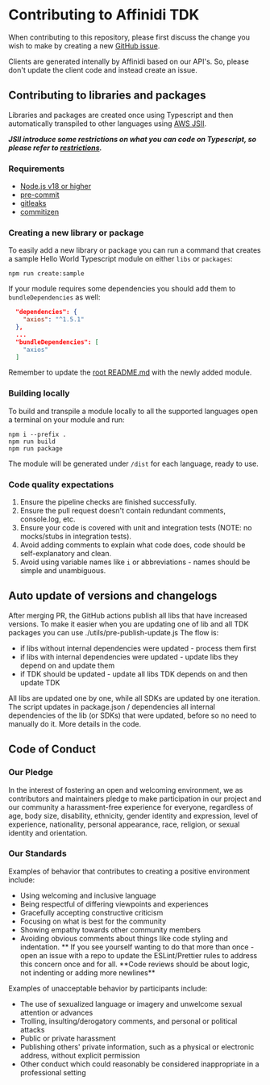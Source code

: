 # Contributing to Affinidi TDK

When contributing to this repository, please first discuss the change you wish to make by creating a new [GitHub issue](https://github.com/affinidi/affinidi-tdk/issues/new).

Clients are generated intenally by Affinidi based on our API's. So, please don't update the client code and instead create an issue.

## Contributing to libraries and packages

Libraries and packages are created once using Typescript and then automatically transpiled to other languages using [AWS JSII](https://github.com/aws/jsii).

**_JSII introduce some restrictions on what you can code on Typescript, so please refer to [restrictions](https://aws.github.io/jsii/user-guides/lib-author/typescript-restrictions/)._**

### Requirements

- [Node.js v18 or higher](https://nodejs.org)
- [pre-commit](https://pre-commit.com/#install)
- [gitleaks](https://github.com/gitleaks/gitleaks)
- [commitizen](https://github.com/commitizen-tools/commitizen)

### Creating a new library or package

To easily add a new library or package you can run a command that creates a sample Hello World Typescript module on either `libs` or `packages`:

`npm run create:sample`

If your module requires some dependencies you should add them to `bundleDependencies` as well:

```JSON
  "dependencies": {
    "axios": "^1.5.1"
  },
  ...
  "bundleDependencies": [
    "axios"
  ]
```

Remember to update the [root README.md](/README.md#available-modules) with the newly added module.

### Building locally

To build and transpile a module locally to all the supported languages open a terminal on your module and run:

```
npm i --prefix .
npm run build
npm run package
```

The module will be generated under `/dist` for each language, ready to use.

### Code quality expectations

1. Ensure the pipeline checks are finished successfully.
2. Ensure the pull request doesn't contain redundant comments, console.log, etc.
3. Ensure your code is covered with unit and integration tests (NOTE: no mocks/stubs in integration tests).
4. Avoid adding comments to explain what code does, code should be self-explanatory and clean.
5. Avoid using variable names like `i` or abbreviations - names should be simple and unambiguous.

## Auto update of versions and changelogs

After merging PR, the GitHub actions publish all libs that have increased versions.
To make it easier when you are updating one of lib and all TDK packages you can use ./utils/pre-publish-update.js
The flow is:

- if libs without internal dependencies were updated - process them first
- if libs with internal dependencies were updated - update libs they depend on and update them
- if TDK should be updated - update all libs TDK depends on and then update TDK

All libs are updated one by one, while all SDKs are updated by one iteration.
The script updates in package.json / dependencies all internal dependencies of the lib (or SDKs) that were updated, before so no need to manually do it.
More details in the code.

## Code of Conduct

### Our Pledge

In the interest of fostering an open and welcoming environment, we as
contributors and maintainers pledge to make participation in our project and
our community a harassment-free experience for everyone, regardless of age, body
size, disability, ethnicity, gender identity and expression, level of experience,
nationality, personal appearance, race, religion, or sexual identity and
orientation.

### Our Standards

Examples of behavior that contributes to creating a positive environment
include:

- Using welcoming and inclusive language
- Being respectful of differing viewpoints and experiences
- Gracefully accepting constructive criticism
- Focusing on what is best for the community
- Showing empathy towards other community members
- Avoiding obvious comments about things like code styling and indentation.
  ** If you see yourself wanting to do that more than once - open an issue with a repo to update the ESLint/Prettier rules to address this concern once and for all. **Code reviews should be about logic, not indenting or adding more newlines\*\*

Examples of unacceptable behavior by participants include:

- The use of sexualized language or imagery and unwelcome sexual attention or
  advances
- Trolling, insulting/derogatory comments, and personal or political attacks
- Public or private harassment
- Publishing others' private information, such as a physical or electronic
  address, without explicit permission
- Other conduct which could reasonably be considered inappropriate in a
  professional setting
